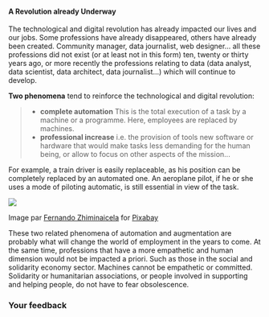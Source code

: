 #### A Revolution already Underway

The technological and digital revolution has already impacted our lives and our jobs. Some professions have already disappeared, others have already been created. Community manager, data journalist, web designer... all these professions did not exist (or at least not in this form) ten, twenty or thirty years ago, or more recently the professions relating to data (data analyst, data scientist, data architect, data journalist...) which will continue to develop.

**Two phenomena** tend to reinforce the technological and digital revolution:

> *   **complete automation** This is the total execution of a task by a machine or a programme. Here, employees are replaced by machines.
> *   **professional increase** i.e. the provision of tools new software or hardware that would make tasks less demanding for the human being, or allow to focus on other aspects of the mission...

For example, a train driver is easily replaceable, as his position can be completely replaced by an automated one. An aeroplane pilot, if he or she uses a mode of piloting automatic, is still essential in view of the task.

![](/static/robot.jpg)

Image par [Fernando Zhiminaicela](https://pixabay.com/users/fernandozhiminaicela-6246704/?utm_source=link-attribution&utm_medium=referral&utm_campaign=image&utm_content=3196317) for [Pixabay](https://pixabay.com/?utm_source=link-attribution&utm_medium=referral&utm_campaign=image&utm_content=3196317)

These two related phenomena of automation and augmentation are probably what will change the world of employment in the years to come. At the same time, professions that have a more empathetic and human dimension would not be impacted a priori. Such as those in the social and solidarity economy sector. Machines cannot be empathetic or committed. Solidarity or humanitarian associations, or people involved in supporting and helping people, do not have to fear obsolescence.

### Your feedback